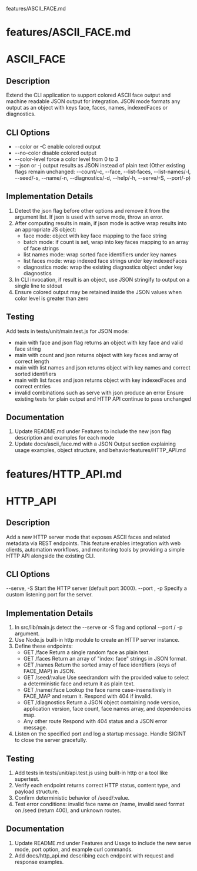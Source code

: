 features/ASCII_FACE.md
# features/ASCII_FACE.md
# ASCII_FACE

## Description
Extend the CLI application to support colored ASCII face output and machine readable JSON output for integration. JSON mode formats any output as an object with keys face, faces, names, indexedFaces or diagnostics.

## CLI Options
- --color or -C                enable colored output
- --no-color                   disable colored output
- --color-level <level>        force a color level from 0 to 3
- --json or -j                 output results as JSON instead of plain text
(Other existing flags remain unchanged: --count/-c, --face, --list-faces, --list-names/-l, --seed/-s, --name/-n, --diagnostics/-d, --help/-h, --serve/-S, --port/-p)

## Implementation Details
1. Detect the json flag before other options and remove it from the argument list. If json is used with serve mode, throw an error.
2. After computing results in main, if json mode is active wrap results into an appropriate JS object:
   - face mode: object with key face mapping to the face string
   - batch mode: if count is set, wrap into key faces mapping to an array of face strings
   - list names mode: wrap sorted face identifiers under key names
   - list faces mode: wrap indexed face strings under key indexedFaces
   - diagnostics mode: wrap the existing diagnostics object under key diagnostics
3. In CLI invocation, if result is an object, use JSON stringify to output on a single line to stdout
4. Ensure colored output may be retained inside the JSON values when color level is greater than zero

## Testing
Add tests in tests/unit/main.test.js for JSON mode:
- main with face and json flag returns an object with key face and valid face string
- main with count and json returns object with key faces and array of correct length
- main with list names and json returns object with key names and correct sorted identifiers
- main with list faces and json returns object with key indexedFaces and correct entries
- invalid combinations such as serve with json produce an error
Ensure existing tests for plain output and HTTP API continue to pass unchanged

## Documentation
1. Update README.md under Features to include the new json flag description and examples for each mode
2. Update docs/ascii_face.md with a JSON Output section explaining usage examples, object structure, and behaviorfeatures/HTTP_API.md
# features/HTTP_API.md
# HTTP_API

## Description
Add a new HTTP server mode that exposes ASCII faces and related metadata via REST endpoints. This feature enables integration with web clients, automation workflows, and monitoring tools by providing a simple HTTP API alongside the existing CLI.

## CLI Options

--serve, -S
    Start the HTTP server (default port 3000).
--port <number>, -p <number>
    Specify a custom listening port for the server.

## Implementation Details

1. In src/lib/main.js detect the --serve or -S flag and optional --port / -p argument.  
2. Use Node.js built-in http module to create an HTTP server instance.  
3. Define these endpoints:
   - GET /face
     Return a single random face as plain text.
   - GET /faces
     Return an array of "index: face" strings in JSON format.
   - GET /names
     Return the sorted array of face identifiers (keys of FACE_MAP) in JSON.
   - GET /seed/:value
     Use seedrandom with the provided value to select a deterministic face and return it as plain text.  
   - GET /name/:face
     Lookup the face name case-insensitively in FACE_MAP and return it. Respond with 404 if invalid.  
   - GET /diagnostics
     Return a JSON object containing node version, application version, face count, face names array, and dependencies map.  
   - Any other route
     Respond with 404 status and a JSON error message.
4. Listen on the specified port and log a startup message. Handle SIGINT to close the server gracefully.

## Testing

1. Add tests in tests/unit/api.test.js using built-in http or a tool like supertest.  
2. Verify each endpoint returns correct HTTP status, content type, and payload structure.  
3. Confirm deterministic behavior of /seed/:value.  
4. Test error conditions: invalid face name on /name, invalid seed format on /seed (return 400), and unknown routes.  

## Documentation

1. Update README.md under Features and Usage to include the new serve mode, port option, and example curl commands.  
2. Add docs/http_api.md describing each endpoint with request and response examples.